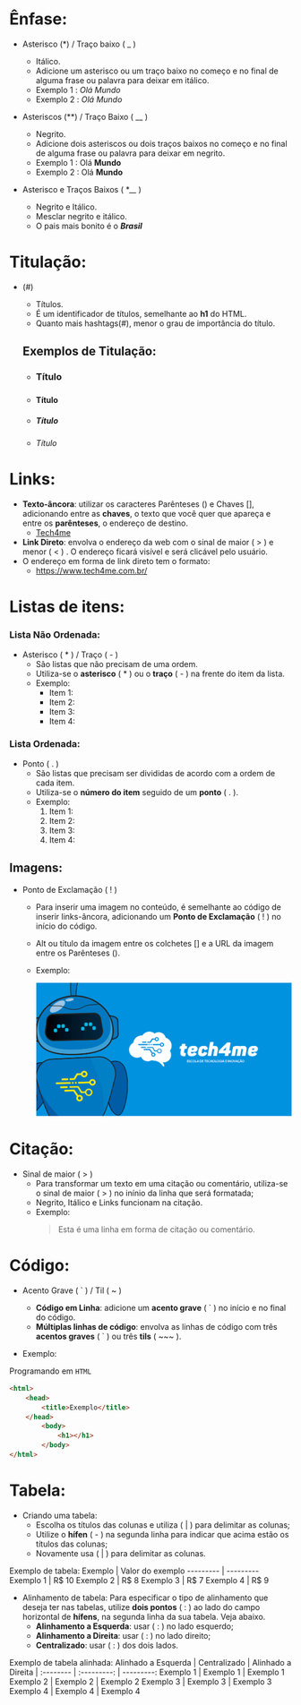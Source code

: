 # Ênfase:

- Asterisco (*) / Traço baixo ( _ )
    - Itálico.
    - Adicione um asterisco ou um traço baixo no começo e no final de alguma frase ou palavra para deixar em itálico.
    - Exemplo 1 : *Olá Mundo*
    - Exemplo 2 : _Olá Mundo_

- Asteriscos (**) / Traço Baixo ( __ )
    - Negrito.
    - Adicione dois asteriscos ou dois traços baixos no começo e no final de alguma frase ou palavra para deixar em negrito.
    - Exemplo 1 : Olá **Mundo**
    - Exemplo 2 : Olá __Mundo__

- Asterisco e Traços Baixos ( *__ )
    - Negrito e Itálico.
    - Mesclar negrito e itálico.
    - O pais mais bonito é o *__Brasil__*
# Titulação:

- (#)
    - Títulos.
    - É um identificador de títulos, semelhante ao **h1** do HTML.
    - Quanto mais hashtags(#), menor o grau de importância do título.   

    ##  Exemplos de Titulação:
        
    - ### Título <h3>
    - #### Título <h4>
    - ##### Título <h5>
    - ###### Título <h6>

# Links:
  
- **Texto-âncora**: utilizar os caracteres Parênteses () e Chaves [], adicionando entre as **chaves**, o texto que você quer que apareça e entre os **parênteses**, o endereço de destino.
    - [ Tech4me ](tech4me.com.br)
- **Link Direto**: envolva o endereço da web com o sinal de maior ( > ) e menor ( < ) . O endereço ficará visível e será clicável pelo usuário. 
- O endereço em forma de link direto tem o formato:
    - <https://www.tech4me.com.br/>

# Listas de itens:

### Lista Não Ordenada:

- Asterisco ( * ) / Traço ( - )
    - São listas que não precisam de uma ordem.
    - Utiliza-se o **asterisco** ( * ) ou o **traço** ( - ) na frente do item da lista.
    - Exemplo:
        - Item 1:
        - Item 2:
        * Item 3:
        * Item 4:

### Lista Ordenada:

- Ponto ( . )
    - São listas que precisam ser divididas de acordo com a ordem de cada item.
    - Utiliza-se o **número do item** seguido de um **ponto** ( . ).
    - Exemplo:
        1. Item 1:
        2. Item 2:
        3. Item 3:
        4. Item 4:

## Imagens:

- Ponto de Exclamação ( ! )
    - Para inserir uma imagem no conteúdo, é semelhante ao código de inserir links-âncora, adicionando um **Ponto de Exclamação** ( ! ) no início do código.
    - Alt ou título da imagem entre os colchetes [] e a URL da imagem entre os Parênteses ().
    -   Exemplo:
    
        ![Tech4me](tech.png)

# Citação:

- Sinal de maior ( > )
    - Para transformar um texto em uma citação ou comentário, utiliza-se o sinal de maior ( > ) no inínio da linha que será formatada;
    - Negrito, Itálico e Links funcionam na citação.
    - Exemplo:
        > Esta é uma linha em forma de citação ou comentário.

# Código:

- Acento Grave ( ` ) / Til ( ~ )
    - **Código em Linha**: adicione um **acento grave** ( ` ) no início e no final do código.
    - **Múltiplas linhas de código**: envolva as linhas de código com três **acentos graves** ( ` ) ou três **tils** ( ~~~ ).

- Exemplo:

Programando em `HTML`
~~~html
<html>
    <head>
        <title>Exemplo</title>
    </head>
        <body>
            <h1></h1>
        </body>
</html>
~~~

# Tabela:

-   Criando uma tabela:
    - Escolha os títulos das colunas e utiliza ( | ) para delimitar as colunas;
    - Utilize o **hífen** ( - ) na segunda linha para indicar que acima estão os títulos das colunas;
    - Novamente usa ( | ) para delimitar as colunas.

Exemplo de tabela:
Exemplo     | Valor do exemplo
--------- | ---------
Exemplo 1 | R$ 10
Exemplo 2 | R$ 8
Exemplo 3 | R$ 7
Exemplo 4 | R$ 9

- Alinhamento de tabela: Para especificar o tipo de alinhamento que deseja ter nas tabelas, utilize **dois pontos** ( : ) ao lado do campo horizontal de **hífens**, na segunda linha da sua tabela. Veja abaixo.
    - **Alinhamento a Esquerda**: usar ( : ) no lado esquerdo;
    - **Alinhamento a Direita**: usar ( : ) no lado direito;
    - **Centralizado**: usar ( : ) dos dois lados.

Exemplo de tabela alinhada:
Alinhado a Esquerda | Centralizado | Alinhado a Direita |
:-------- | :---------: | ---------: 
Exemplo 1 | Exemplo 1 | Exemplo 1
Exemplo 2 | Exemplo 2 | Exemplo 2
Exemplo 3 | Exemplo 3 | Exemplo 3
Exemplo 4 | Exemplo 4 | Exemplo 4